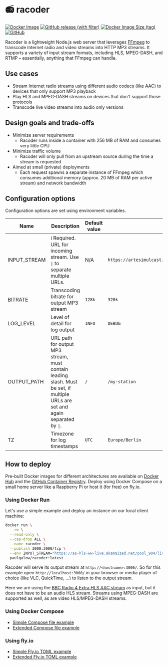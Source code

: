 # 📻 racoder

[![Docker Image](https://github.com/paulgalow/racoder/actions/workflows/docker-image.yml/badge.svg)](https://github.com/paulgalow/racoder/actions/workflows/docker-image.yml)
[![GitHub release (with filter)](https://img.shields.io/github/v/release/paulgalow/racoder)](https://hub.docker.com/r/paulgalow/racoder/tags)
[![Docker Image Size (tag)](https://img.shields.io/docker/image-size/paulgalow/racoder/latest)](https://hub.docker.com/r/paulgalow/racoder/tags)
[![GitHub](https://img.shields.io/github/license/paulgalow/racoder)](https://github.com/paulgalow/racoder/blob/main/LICENSE)

Racoder is a lightweight Node.js web server that leverages [FFmpeg](https://ffmpeg.org/) to transcode Internet radio and video streams into HTTP MP3 streams. It supports a variety of input stream formats, including HLS, MPEG-DASH, and RTMP – essentially, anything that FFmpeg can handle.

## Use cases

- Stream Internet radio streams using different audio codecs (like AAC) to devices that only support MP3 playback
- Play HLS and MPEG-DASH streams on devices that don't support those protocols
- Transcode live video streams into audio only versions

## Design goals and trade-offs

- Minimize server requirements
  - Racoder runs inside a container with 256 MB of RAM and consumes very little CPU
- Minimize traffic volume
  - Racoder will only pull from an upstream source during the time a stream is requested
- Aimed at small (private) deployments
  - Each request spawns a separate instance of FFmpeg which consumes additional memory (approx. 20 MB of RAM per active stream) and network bandwidth

## Configuration options

Configuration options are set using environment variables.

| Name         | Description                                                                                                                    | Default value | Example                                                                             |
|--------------|--------------------------------------------------------------------------------------------------------------------------------|---------------|-------------------------------------------------------------------------------------|
| INPUT_STREAM | ℹ️ Required. URL for incoming stream. Use `\|` to separate multiple URLs.                                                       | N/A           | `https://artesimulcast.akamaized.net/hls/live/2030993/artelive_de/master_v180.m3u8` |
| BITRATE      | Transcoding bitrate for output MP3 stream                                                                                      | `128k`        | `320k`                                                                              |
| LOG_LEVEL    | Level of detail for log output                                                                                                 | `INFO`        | `DEBUG`                                                                             |
| OUTPUT_PATH  | URL path for output MP3 stream, must contain leading slash. Must be set, if multiple URLs are set and again separated by `\|`. | `/`           | `/my-station`                                                                       |
| TZ           | Timezone for log timestamps                                                                                                    | `UTC`         | `Europe/Berlin`                                                                     |

## How to deploy

Pre-built Docker images for different architectures are available on [Docker Hub](https://hub.docker.com/r/paulgalow/racoder/) and the [GitHub Container Registry](https://github.com/paulgalow/racoder/pkgs/container/racoder/versions?filters%5Bversion_type%5D=tagged). Deploy using Docker Compose on a small home server like a Raspberry Pi or host it (for free) on fly.io.

### Using Docker Run

Let's use a simple example and deploy an instance on our local client machine:

```sh
docker run \
  --rm \
  --read-only \
  --cap-drop ALL \
  --name racoder \
  --publish 3000:3000/tcp \
  --env INPUT_STREAM="https://as-hls-ww-live.akamaized.net/pool_904/live/ww/bbc_radio_four_extra/bbc_radio_four_extra.isml/bbc_radio_four_extra-audio%3d96000.norewind.m3u8" \
  paulgalow/racoder:latest
```

Racoder will serve its output stream at `http://<hostname>:3000/`. So for this example open `http://localhost:3000/` in your browser or media player of choice (like VLC, QuickTime, …) to listen to the output stream.

Here we are using the [BBC Radio 4 Extra HLS AAC stream](https://gist.github.com/bpsib/67089b959e4fa898af69fea59ad74bc3) as input, but it does not have to be an audio HLS stream. Streams using MPEG-DASH are supported as well, as are video HLS/MPEG-DASH streams.

### Using Docker Compose

- [Simple Compose file example](./examples/docker-compose.simple.yml)
- [Extended Compose file example](./examples/docker-compose.extended.yml)

### Using fly.io

- [Simple Fly.io TOML example](./examples/fly.simple.toml)
- [Extended Fly.io TOML example](./examples/fly.extended.toml)
